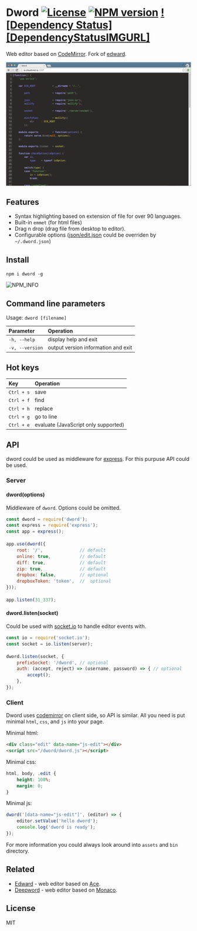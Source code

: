 # Dword [![License][LicenseIMGURL]][LicenseURL] [![NPM version][NPMIMGURL]][NPMURL] [![Dependency Status][DependencyStatusIMGURL]][DependencyStatusURL]

[NPMIMGURL]: https://img.shields.io/npm/v/dword.svg?style=flat
[BuildStatusURL]: https://github.com/cloudcmd/dword/actions?query=workflow%3A%22Node+CI%22 "Build Status"
[BuildStatusIMGURL]: https://github.com/cloudcmd/dword/workflows/Node%20CI/badge.svg
[LicenseIMGURL]: https://img.shields.io/badge/license-MIT-317BF9.svg?style=flat
[NPM_INFO_IMG]: https://nodei.co/npm/dword.png?downloads=true&&stars&&downloadRank "npm install dword"
[NPMURL]: https://npmjs.org/package/dword "npm"
[DependencyStatusURL]: https://david-dm.org/cloudcmd/dword "Dependency Status"
[LicenseURL]: https://tldrlegal.com/license/mit-license "MIT License"
[edit.json]: https://github.com/cloudcmd/dword/tree/master/json/edit.json "edit.json"

Web editor based on [CodeMirror](http://codemirror.net).
Fork of [edward](https://github.com/cloudcmd/edward "Edward").

![dword](https://raw.githubusercontent.com/cloudcmd/dword/master/img/dword.png "dword")

## Features

- Syntax highlighting based on extension of file for over 90 languages.
- Built-in `emmet` (for html files)
- Drag n drop (drag file from desktop to editor).
- Configurable options ([json/edit.json][edit.json] could be overriden by `~/.dword.json`)

## Install

```
npm i dword -g
```

![NPM_INFO][NPM_INFO_IMG]

## Command line parameters

Usage: `dword [filename]`

|Parameter              |Operation
|:----------------------|:--------------------------------------------
| `-h, --help`          | display help and exit
| `-v, --version`       | output version information and exit

## Hot keys

|Key                    |Operation
|:----------------------|:--------------------------------------------
| `Ctrl + s`            | save
| `Ctrl + f`            | find
| `Ctrl + h`            | replace
| `Ctrl + g`            | go to line
| `Ctrl + e`            | evaluate (JavaScript only supported)

## API

dword could be used as middleware for [express](http://expressjs.com "Express").
For this purpuse API could be used.

### Server

#### dword(options)

Middleware of `dword`. Options could be omitted.

```js
const dword = require('dword');
const express = require('express');
const app = express();

app.use(dword({
    root: '/',              // default
    online: true,           // default
    diff: true,             // default
    zip: true,              // default
    dropbox: false,         // optional
    dropboxToken: 'token',  //  optional
}));

app.listen(31_337);
```

#### dword.listen(socket)

Could be used with [socket.io](http://socket.io "Socket.io") to handle editor events with.

```js
const io = require('socket.io');
const socket = io.listen(server);

dword.listen(socket, {
    prefixSocket: '/dword', // optional
    auth: (accept, reject) => (username, password) => { // optional
        accept();
    },
});
```

### Client

Dword uses [codemirror](http://codemirror.net/ "CodeMirror") on client side, so API is similar.
All you need is put minimal `html`, `css`, and `js` into your page.

Minimal html:

```html
<div class="edit" data-name="js-edit"></div>
<script src="/dword/dword.js"></script>
```

Minimal css:

```css
html, body, .edit {
    height: 100%;
    margin: 0;
}
```

Minimal js:

```js
dword('[data-name="js-edit"]', (editor) => {
    editor.setValue('hello dword');
    console.log('dword is ready');
});
```

For more information you could always look around into `assets` and `bin` directory.

## Related

- [Edward](https://github.com/cloudcmd/edward "Edwdard") - web editor based on [Ace](https://ace.c9.io "Ace").
- [Deepword](https://github.com/cloudcmd/deepword "Deepword") - web editor based on [Monaco](https://microsoft.github.io/monaco-editor/ "Monaco").

## License

MIT
